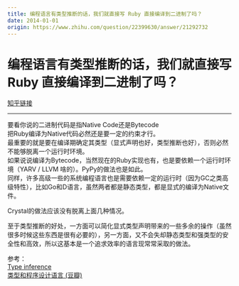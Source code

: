 ```yaml
---
title: 编程语言有类型推断的话，我们就直接写 Ruby 直接编译到二进制了吗？
date: 2014-01-01
origin: https://www.zhihu.com/question/22399630/answer/21292732
---
```

# 编程语言有类型推断的话，我们就直接写 Ruby 直接编译到二进制了吗？

[知乎链接](https://www.zhihu.com/question/22399630/answer/21292732)

---------

<span class="RichText ztext CopyrightRichText-richText" itemprop="text"><p>要看你说的二进制代码是指Native Code还是Bytecode<br>把Ruby编译为Native代码必然还是要一定的约束才行。<br>最重要的就是要在编译期确定其类型（显式声明也好，类型推断也好），否则必然不能够脱离一个运行时环境。<br>如果说说编译为Bytecode，当然现在的Ruby实现也有，也是要依赖一个运行时环境（YARV / LLVM 啥的）。PyPy的做法也是如此。<br>同样，许多高级一些的系统编程语言也是需要依赖一定的运行时（因为GC之类高级特性），比如Go和D语言，虽然两者都是静态类型，都是显式的编译为Native文件。</p><p>Crystal的做法应该没有脱离上面几种情况。</p><p>至于类型推断的好处，一方面可以简化显式类型声明带来的一些多余的操作（虽然很多时候这些东西是很有必要的），另一方面，又不会失却静态类型和强类型的安全性和高效，所以这基本是一个追求效率的语言现常常采取的做法。</p>参考：<br><a href="https://link.zhihu.com/?target=http%3A//en.wikipedia.org/wiki/Type_inference" class=" wrap external" target="_blank" rel="nofollow noreferrer">Type inference</a><br><a href="https://link.zhihu.com/?target=http%3A//book.douban.com/subject/1318672/" class=" wrap external" target="_blank" rel="nofollow noreferrer">类型和程序设计语言 (豆瓣)</a></span>